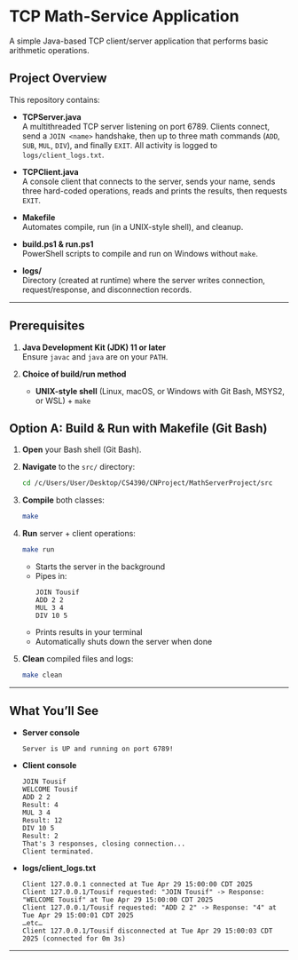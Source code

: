 # TCP Math-Service Application

A simple Java-based TCP client/server application that performs basic arithmetic operations.

## Project Overview

This repository contains:

- **TCPServer.java**  
  A multithreaded TCP server listening on port 6789. Clients connect, send a `JOIN <name>` handshake, then up to three math commands (`ADD`, `SUB`, `MUL`, `DIV`), and finally `EXIT`. All activity is logged to `logs/client_logs.txt`.

- **TCPClient.java**  
  A console client that connects to the server, sends your name, sends three hard-coded operations, reads and prints the results, then requests `EXIT`.

- **Makefile**  
  Automates compile, run (in a UNIX-style shell), and cleanup.

- **build.ps1 & run.ps1**  
  PowerShell scripts to compile and run on Windows without `make`.

- **logs/**  
  Directory (created at runtime) where the server writes connection, request/response, and disconnection records.

---

## Prerequisites

1. **Java Development Kit (JDK) 11 or later**  
   Ensure `javac` and `java` are on your `PATH`.

2. **Choice of build/run method**  
   - **UNIX-style shell** (Linux, macOS, or Windows with Git Bash, MSYS2, or WSL) + `make`  
 

## Option A: Build & Run with Makefile (Git Bash)

1. **Open** your Bash shell (Git Bash).  
2. **Navigate** to the `src/` directory:
   ```bash
   cd /c/Users/User/Desktop/CS4390/CNProject/MathServerProject/src
   ```
3. **Compile** both classes:
   ```bash
   make
   ```
4. **Run** server + client operations:
   ```bash
   make run
   ```
   - Starts the server in the background
   - Pipes in:
     ```
     JOIN Tousif
     ADD 2 2
     MUL 3 4
     DIV 10 5
     ```
   - Prints results in your terminal
   - Automatically shuts down the server when done

5. **Clean** compiled files and logs:
   ```bash
   make clean
   ```

---

## What You’ll See

- **Server console**  
  ```
  Server is UP and running on port 6789!
  ```
- **Client console**  
  ```
  JOIN Tousif
  WELCOME Tousif
  ADD 2 2
  Result: 4
  MUL 3 4
  Result: 12
  DIV 10 5
  Result: 2
  That's 3 responses, closing connection...
  Client terminated.
  ```
- **logs/client_logs.txt**  
  ```
  Client 127.0.0.1 connected at Tue Apr 29 15:00:00 CDT 2025
  Client 127.0.0.1/Tousif requested: "JOIN Tousif" -> Response: "WELCOME Tousif" at Tue Apr 29 15:00:00 CDT 2025
  Client 127.0.0.1/Tousif requested: "ADD 2 2" -> Response: "4" at Tue Apr 29 15:00:01 CDT 2025
  …etc…
  Client 127.0.0.1/Tousif disconnected at Tue Apr 29 15:00:03 CDT 2025 (connected for 0m 3s)
  ```

---
